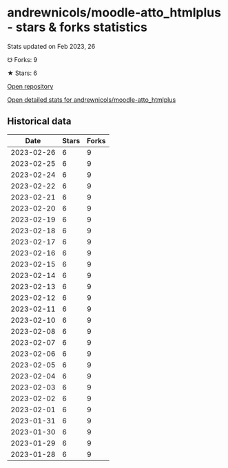 # andrewnicols/moodle-atto_htmlplus - stars & forks statistics

Stats updated on Feb 2023, 26

☋ Forks: 9

★ Stars: 6

[Open repository](https://github.com/andrewnicols/moodle-atto_htmlplus)

[Open detailed stats for andrewnicols/moodle-atto_htmlplus](https://reviewgithub.com/rep/andrewnicols/moodle-atto_htmlplus)

## Historical data
| Date | Stars | Forks |
|------|-------|-------|
| 2023-02-26 | 6 | 9 | 
| 2023-02-25 | 6 | 9 | 
| 2023-02-24 | 6 | 9 | 
| 2023-02-22 | 6 | 9 | 
| 2023-02-21 | 6 | 9 | 
| 2023-02-20 | 6 | 9 | 
| 2023-02-19 | 6 | 9 | 
| 2023-02-18 | 6 | 9 | 
| 2023-02-17 | 6 | 9 | 
| 2023-02-16 | 6 | 9 | 
| 2023-02-15 | 6 | 9 | 
| 2023-02-14 | 6 | 9 | 
| 2023-02-13 | 6 | 9 | 
| 2023-02-12 | 6 | 9 | 
| 2023-02-11 | 6 | 9 | 
| 2023-02-10 | 6 | 9 | 
| 2023-02-08 | 6 | 9 | 
| 2023-02-07 | 6 | 9 | 
| 2023-02-06 | 6 | 9 | 
| 2023-02-05 | 6 | 9 | 
| 2023-02-04 | 6 | 9 | 
| 2023-02-03 | 6 | 9 | 
| 2023-02-02 | 6 | 9 | 
| 2023-02-01 | 6 | 9 | 
| 2023-01-31 | 6 | 9 | 
| 2023-01-30 | 6 | 9 | 
| 2023-01-29 | 6 | 9 | 
| 2023-01-28 | 6 | 9 | 

